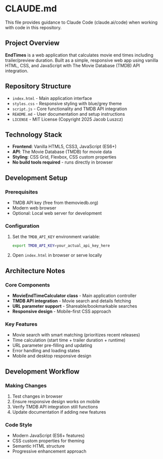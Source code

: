# CLAUDE.md

This file provides guidance to Claude Code (claude.ai/code) when working with code in this repository.

## Project Overview

**EndTimes** is a web application that calculates movie end times including trailer/preview duration. Built as a simple, responsive web app using vanilla HTML, CSS, and JavaScript with The Movie Database (TMDB) API integration.

## Repository Structure

- `index.html` - Main application interface
- `styles.css` - Responsive styling with blue/grey theme
- `script.js` - Core functionality and TMDB API integration
- `README.md` - User documentation and setup instructions
- `LICENSE` - MIT License (Copyright 2025 Jacob Luszcz)

## Technology Stack

- **Frontend**: Vanilla HTML5, CSS3, JavaScript (ES6+)
- **API**: The Movie Database (TMDB) for movie data
- **Styling**: CSS Grid, Flexbox, CSS custom properties
- **No build tools required** - runs directly in browser

## Development Setup

### Prerequisites
- TMDB API key (free from themoviedb.org)
- Modern web browser
- Optional: Local web server for development

### Configuration
1. Set the `TMDB_API_KEY` environment variable:
   ```bash
   export TMDB_API_KEY=your_actual_api_key_here
   ```
2. Open `index.html` in browser or serve locally

## Architecture Notes

### Core Components
- **MovieEndTimeCalculator class** - Main application controller
- **TMDB API integration** - Movie search and details fetching
- **URL parameter support** - Shareable/bookmarkable searches
- **Responsive design** - Mobile-first CSS approach

### Key Features
- Movie search with smart matching (prioritizes recent releases)
- Time calculation (start time + trailer duration + runtime)
- URL parameter pre-filling and updating
- Error handling and loading states
- Mobile and desktop responsive design

## Development Workflow

### Making Changes
1. Test changes in browser
2. Ensure responsive design works on mobile
3. Verify TMDB API integration still functions
4. Update documentation if adding new features

### Code Style
- Modern JavaScript (ES6+ features)
- CSS custom properties for theming
- Semantic HTML structure
- Progressive enhancement approach